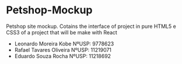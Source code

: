 # Petshop-Mockup
Petshop site mockup. Cotains the interface of project in pure HTML5 e CSS3 of a project that will be make with React

* Leonardo Moreira Kobe    NºUSP: 9778623
* Rafael Tavares Oliveira          NºUSP: 11219071
* Eduardo Souza Rocha           NºUSP: 11218692

